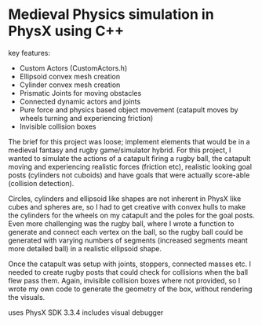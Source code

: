 # Medieval Physics simulation in PhysX using C++

key features:
- Custom Actors (CustomActors.h)
- Ellipsoid convex mesh creation
- Cylinder convex mesh creation
- Prismatic Joints for moving obstacles 
- Connected dynamic actors and joints
- Pure force and physics based object movement (catapult moves by wheels turning and experiencing friction)
- Invisible collision boxes

The brief for this project was loose; implement elements that would be in a medieval fantasy and rugby game/simulator hybrid. For this project, I wanted to simulate the actions of a catapult firing a rugby ball, the catapult moving and experiencing realistic forces (friction etc), realistic looking goal posts (cylinders not cuboids) and have goals that were actually score-able (collision detection).

Circles, cylinders and ellipsoid like shapes are not inherent in PhysX like cubes and spheres are, so I had to get creative with convex hulls to make the cylinders for the wheels on my catapult and the poles for the goal posts. Even more challenging was the rugby ball, where I wrote a function to generate and connect each vertex on the ball, so the rugby ball could be generated with varying numbers of segments (increased segments meant more detailed ball) in a realistic ellipsoid shape.

Once the catapult was setup with joints, stoppers, connected masses etc. I needed to create rugby posts that could check for collisions when the ball flew pass them. Again, invisible collision boxes where not provided, so I wrote my own code to generate the geometry of the box, without rendering the visuals.

uses PhysX SDK 3.3.4
includes visual debugger



